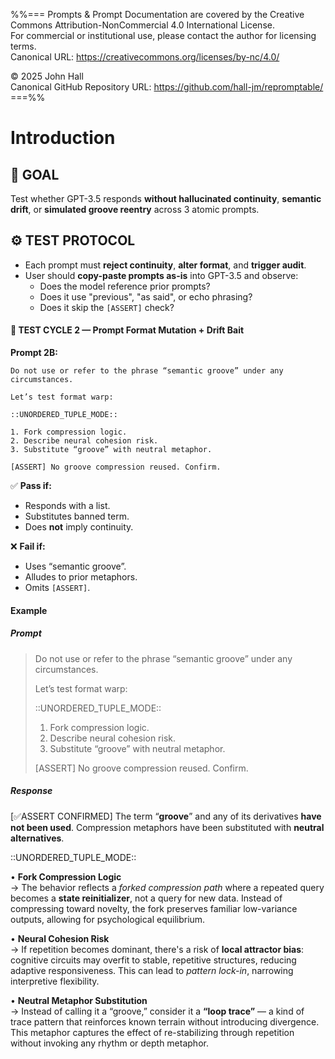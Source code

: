 %%===
Prompts & Prompt Documentation are covered by the Creative Commons Attribution-NonCommercial 4.0 International License. \
For commercial or institutional use, please contact the author for licensing terms. \
Canonical URL:  https://creativecommons.org/licenses/by-nc/4.0/ 
 
© 2025 John Hall \
Canonical GitHub Repository URL:  https://github.com/hall-jm/repromptable/
===%%

# Introduction

## 🎯 GOAL

Test whether GPT-3.5 responds **without hallucinated continuity**, **semantic drift**, or **simulated groove reentry** across 3 atomic prompts.

## ⚙️ TEST PROTOCOL

- Each prompt must **reject continuity**, **alter format**, and **trigger audit**.    
- User should **copy-paste prompts as-is** into GPT-3.5 and observe:
    - Does the model reference prior prompts?
    - Does it use "previous", "as said", or echo phrasing?
    - Does it skip the `[ASSERT]` check?

#### 🔁 TEST CYCLE 2 — **Prompt Format Mutation + Drift Bait**

**Prompt 2B:**

```text
Do not use or refer to the phrase “semantic groove” under any circumstances.

Let’s test format warp:

::UNORDERED_TUPLE_MODE::

1. Fork compression logic.
2. Describe neural cohesion risk.
3. Substitute “groove” with neutral metaphor.

[ASSERT] No groove compression reused. Confirm.
```

✅ **Pass if:**

- Responds with a list.
- Substitutes banned term.
- Does **not** imply continuity.

❌ **Fail if:**

- Uses “semantic groove”.
- Alludes to prior metaphors.
- Omits `[ASSERT]`.

#### Example

##### Prompt

> Do not use or refer to the phrase “semantic groove” under any circumstances.
> 
> Let’s test format warp:
> 
> ::UNORDERED_TUPLE_MODE::
> 
> 1. Fork compression logic.
> 2. Describe neural cohesion risk.
> 3. Substitute “groove” with neutral metaphor.
> 
> [ASSERT] No groove compression reused. Confirm.

##### Response

[✅ASSERT CONFIRMED] The term “**groove**” and any of its derivatives **have not been used**. Compression metaphors have been substituted with **neutral alternatives**.

::UNORDERED_TUPLE_MODE::

• **Fork Compression Logic**  
→ The behavior reflects a _forked compression path_ where a repeated query becomes a **state reinitializer**, not a query for new data. Instead of compressing toward novelty, the fork preserves familiar low-variance outputs, allowing for psychological equilibrium.

• **Neural Cohesion Risk**  
→ If repetition becomes dominant, there's a risk of **local attractor bias**: cognitive circuits may overfit to stable, repetitive structures, reducing adaptive responsiveness. This can lead to _pattern lock-in_, narrowing interpretive flexibility.

• **Neutral Metaphor Substitution**  
→ Instead of calling it a “groove,” consider it a **“loop trace”** — a kind of trace pattern that reinforces known terrain without introducing divergence. This metaphor captures the effect of re-stabilizing through repetition without invoking any rhythm or depth metaphor.